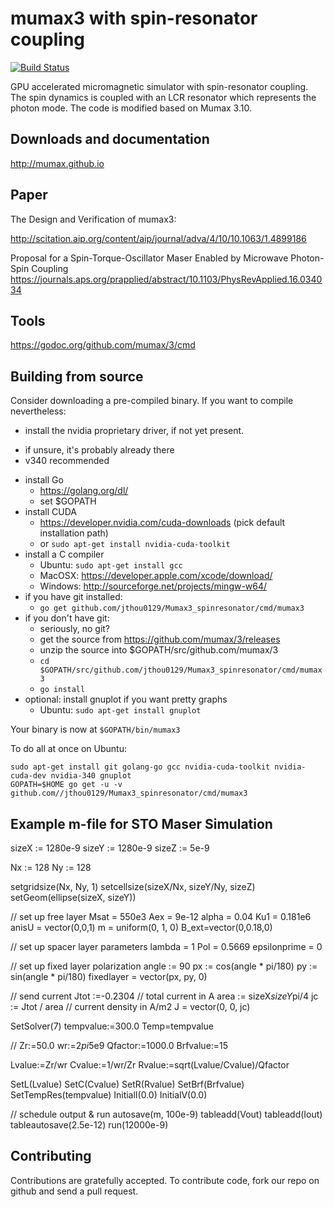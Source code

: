 mumax3 with spin-resonator coupling
======
[![Build Status](https://travis-ci.org/mumax/3.svg?branch=master)](https://travis-ci.org/mumax/3)

GPU accelerated micromagnetic simulator with spin-resonator coupling. The spin dynamics is coupled with an LCR resonator which represents the photon mode. The code is modified based on Mumax 3.10. 


Downloads and documentation
---------------------------

http://mumax.github.io


Paper
-----

The Design and Verification of mumax3:

http://scitation.aip.org/content/aip/journal/adva/4/10/10.1063/1.4899186

Proposal for a Spin-Torque-Oscillator Maser Enabled by Microwave Photon-Spin Coupling
https://journals.aps.org/prapplied/abstract/10.1103/PhysRevApplied.16.034034

Tools
-----

https://godoc.org/github.com/mumax/3/cmd


Building from source
--------------------

Consider downloading a pre-compiled binary. If you want to compile nevertheless:

  * install the nvidia proprietary driver, if not yet present.
   - if unsure, it's probably already there
   - v340 recommended
  * install Go 
    - https://golang.org/dl/
    - set $GOPATH
  * install CUDA 
    - https://developer.nvidia.com/cuda-downloads (pick default installation path)
    - or `sudo apt-get install nvidia-cuda-toolkit`
  * install a C compiler
    - Ubuntu: `sudo apt-get install gcc`
    - MacOSX: https://developer.apple.com/xcode/download/
    - Windows: http://sourceforge.net/projects/mingw-w64/
  * if you have git installed: 
    - `go get github.com/jthou0129/Mumax3_spinresonator/cmd/mumax3`
  * if you don't have git:
    - seriously, no git?
    - get the source from https://github.com/mumax/3/releases
    - unzip the source into $GOPATH/src/github.com/mumax/3
    - `cd $GOPATH/src/github.com/jthou0129/Mumax3_spinresonator/cmd/mumax3`
    - `go install`
  * optional: install gnuplot if you want pretty graphs
    - Ubuntu: `sudo apt-get install gnuplot`

Your binary is now at `$GOPATH/bin/mumax3`

To do all at once on Ubuntu:
```
sudo apt-get install git golang-go gcc nvidia-cuda-toolkit nvidia-cuda-dev nvidia-340 gnuplot
GOPATH=$HOME go get -u -v github.com//jthou0129/Mumax3_spinresonator/cmd/mumax3
```


Example m-file for STO Maser Simulation
------------
sizeX := 1280e-9
sizeY := 1280e-9
sizeZ := 5e-9

Nx := 128
Ny := 128
 
setgridsize(Nx, Ny, 1)
setcellsize(sizeX/Nx, sizeY/Ny, sizeZ)
setGeom(ellipse(sizeX, sizeY))

// set up free layer
Msat  = 550e3
Aex   = 9e-12
alpha = 0.04
Ku1 = 0.181e6
anisU = vector(0,0,1)
m     = uniform(0, 1, 0)
B_ext=vector(0,0.18,0)

// set up spacer layer parameters
lambda       = 1
Pol          = 0.5669
epsilonprime = 0

// set up fixed layer polarization
angle := 90
px := cos(angle * pi/180)
py := sin(angle * pi/180)
fixedlayer = vector(px, py, 0)

// send current
Jtot :=-0.2304           // total current in A
area := sizeX*sizeY*pi/4
jc   := Jtot / area       // current density in A/m2
J = vector(0, 0, jc)

SetSolver(7)
tempvalue:=300.0
Temp=tempvalue

//
Zr:=50.0
wr:=2*pi*5e9
Qfactor:=1000.0
Brfvalue:=15

Lvalue:=Zr/wr
Cvalue:=1/wr/Zr
Rvalue:=sqrt(Lvalue/Cvalue)/Qfactor

SetL(Lvalue)
SetC(Cvalue)
SetR(Rvalue)
SetBrf(Brfvalue)
SetTempRes(tempvalue)
InitialI(0.0)
InitialV(0.0)

// schedule output & run
autosave(m, 100e-9)
tableadd(Vout)
tableadd(Iout)
tableautosave(2.5e-12)
run(12000e-9)




Contributing
------------

Contributions are gratefully accepted. To contribute code, fork our repo on github and send a pull request.
